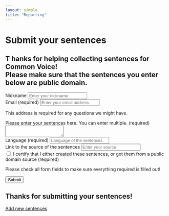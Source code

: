 ```yaml
---
layout: simple
title: "Reporting"
---
```


<div class="reporting" markdown="1">

# Submit your sentences

<h2>
  <span class="capitalize">T</span>
  <span class="capitalize-content">
    hanks for helping collecting sentences for Common Voice!<br />
    Please make sure that the sentences you enter below are public domain.
  </span>
</h2>

<div class="content-box">
  <form id="reporting-form" action="" method="POST" target="no-target">
    <div class="form-group">
      <label for="nicknameInput">Nickname</label>
      <input type="text" class="form-control" id="nicknameInput" placeholder="Enter your nickname">
    </div>
    <div class="form-group">
      <label for="emailInput">Email (required)</label>
      <input type="text" class="form-control" id="emailInput" placeholder="Enter your email address">
      <p class="form-text text-muted">This address is required for any questions we might have.</p>
    </div>
    <div class="form-group">
      <label for="sentenceInput">Please enter your sentences here. You can enter multiple. (required)</label>
      <textarea id="sentenceInput"></textarea>
    </div>
    <div class="form-group">
      <label for="languageInput">Language (required)</label>
      <input type="text" class="form-control" id="languageInput" placeholder="Language of the sentences">
    </div>
    <div class="form-group">
      <label for="sourceInput">Link to the source of the sentences</label>
      <input type="text" class="form-control" id="sourceInput" placeholder="Enter your source">
    </div>
    <div class="form-group">
      <input type="checkbox" class="form-control" id="verifyInput"> I certify that I either created these sentences, or got them from a public domain source (required)
    </div>
    <p class="form-error hidden">Please check all form fields to make sure everything required is filled out!</p>
    <button type="submit" class="button submit-button">Submit</button>
  </form>

  <div class="afterSubmitInfo hidden">
    <h2>Thanks for submitting your sentences!</h2>
    <a href="{{ site.baseurl }}/upload/">Add new sentences</a>
  </div>
</div>

</div>

<!-- used as target after form submission so we don't go away from our site -->
<iframe src="#" id="no-target" name="no-target" style="display:none"></iframe>

<script src="{{ site.baseurl }}/js/upload.js"></script>
